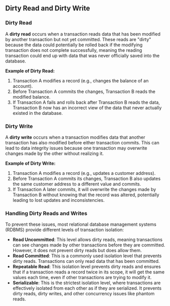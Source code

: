 ## Dirty Read and Dirty Write

### Dirty Read

A **dirty read** occurs when a transaction reads data that has been modified by another transaction but not yet committed. These reads are "dirty" because the data could potentially be rolled back if the modifying transaction does not complete successfully, meaning the reading transaction could end up with data that was never officially saved into the database.

**Example of Dirty Read:**

1. Transaction A modifies a record (e.g., changes the balance of an account).
2. Before Transaction A commits the changes, Transaction B reads the modified balance.
3. If Transaction A fails and rolls back after Transaction B reads the data, Transaction B now has an incorrect view of the data that never actually existed in the database.

### Dirty Write

A **dirty write** occurs when a transaction modifies data that another transaction has also modified before either transaction commits. This can lead to data integrity issues because one transaction may overwrite changes made by the other without realizing it.

**Example of Dirty Write:**

1. Transaction A modifies a record (e.g., updates a customer address).
2. Before Transaction A commits its changes, Transaction B also updates the same customer address to a different value and commits.
3. If Transaction A later commits, it will overwrite the changes made by Transaction B without knowing that the record was altered, potentially leading to lost updates and inconsistencies.

### Handling Dirty Reads and Writes

To prevent these issues, most relational database management systems (RDBMS) provide different levels of transaction isolation:

- **Read Uncommitted**: This level allows dirty reads, meaning transactions can see changes made by other transactions before they are committed. However, it does not prevent dirty reads but does allow them.
- **Read Committed**: This is a commonly used isolation level that prevents dirty reads. Transactions can only read data that has been committed.
- **Repeatable Read**: This isolation level prevents dirty reads and ensures that if a transaction reads a record twice in its scope, it will get the same values each time, even if other transactions are trying to modify it.
- **Serializable**: This is the strictest isolation level, where transactions are effectively isolated from each other as if they are serialized. It prevents dirty reads, dirty writes, and other concurrency issues like phantom reads.
